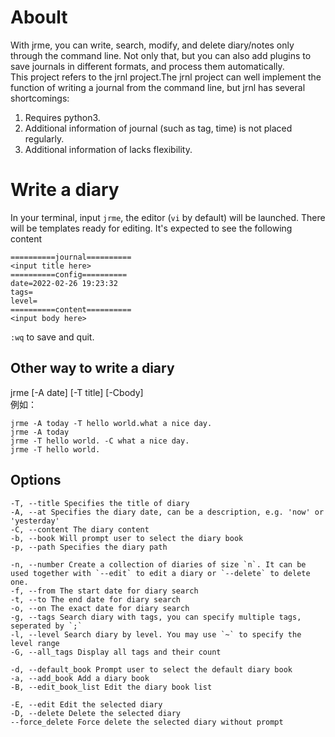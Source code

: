 # Aboult
With jrme, you can write, search, modify, and delete diary/notes only through the command line. Not only that, but you can also add plugins to save journals in different formats, and process them automatically.  
This project refers to the jrnl project.The jrnl project can well implement the function of writing a journal from the command line, but jrnl has several shortcomings:  
1. Requires python3.
2. Additional information of journal (such as tag, time) is not placed regularly.
3. Additional information of lacks flexibility.

# Write a diary
In your terminal, input `jrme`, the editor (`vi` by default) will be launched. There will be templates ready for editing. It's expected to see the following content

```
==========journal==========
<input title here>
==========config==========
date=2022-02-26 19:23:32
tags=
level=
==========content==========
<input body here>
```

`:wq` to save and quit.

## Other way to write a diary

jrme [-A date] [-T title] [-Cbody]  
例如：
```
jrme -A today -T hello world.what a nice day.
jrme -A today
jrme -T hello world. -C what a nice day.
jrme -T hello world.
```

## Options
```
-T, --title Specifies the title of diary
-A, --at Specifies the diary date, can be a description, e.g. 'now' or 'yesterday'
-C, --content The diary content
-b, --book Will prompt user to select the diary book
-p, --path Specifies the diary path

-n, --number Create a collection of diaries of size `n`. It can be used together with `--edit` to edit a diary or `--delete` to delete one.
-f, --from The start date for diary search
-t, --to The end date for diary search
-o, --on The exact date for diary search
-g, --tags Search diary with tags, you can specify multiple tags, seperated by `;`
-l, --level Search diary by level. You may use `~` to specify the level range 
-G, --all_tags Display all tags and their count

-d, --default_book Prompt user to select the default diary book
-a, --add_book Add a diary book
-B, --edit_book_list Edit the diary book list

-E, --edit Edit the selected diary
-D, --delete Delete the selected diary
--force_delete Force delete the selected diary without prompt
```
